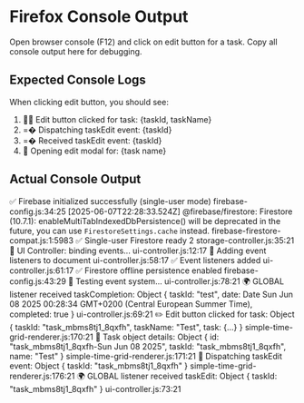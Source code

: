 # Firefox Console Output

Open browser console (F12) and click on edit button for a task. 
Copy all console output here for debugging.

## Expected Console Logs
When clicking edit button, you should see:
1.  Edit button clicked for task: {taskId, taskName}
2. =� Dispatching taskEdit event: {taskId}
3. =� Received taskEdit event: {taskId}
4.  Opening edit modal for: {task name}

## Actual Console Output
✅ Firebase initialized successfully (single-user mode) firebase-config.js:34:25
[2025-06-07T22:28:33.524Z]  @firebase/firestore: Firestore (10.7.1): enableMultiTabIndexedDbPersistence() will be deprecated in the future, you can use `FirestoreSettings.cache` instead. firebase-firestore-compat.js:1:5983
✅ Single-user Firestore ready 2 storage-controller.js:35:21
🔧 UI Controller: binding events... ui-controller.js:12:17
🎯 Adding event listeners to document ui-controller.js:58:17
✅ Event listeners added ui-controller.js:61:17
✅ Firestore offline persistence enabled firebase-config.js:43:29
🧪 Testing event system... ui-controller.js:78:21
🌍 GLOBAL listener received taskCompletion: 
Object { taskId: "test", date: Date Sun Jun 08 2025 00:28:34 GMT+0200 (Central European Summer Time), completed: true }
ui-controller.js:69:21
✏️ Edit button clicked for task: 
Object { taskId: "task_mbms8tj1_8qxfh", taskName: "Test", task: {…} }
simple-time-grid-renderer.js:170:21
📝 Task object details: 
Object { id: "task_mbms8tj1_8qxfh-Sun Jun 08 2025", taskId: "task_mbms8tj1_8qxfh", name: "Test" }
simple-time-grid-renderer.js:171:21
📡 Dispatching taskEdit event: 
Object { taskId: "task_mbms8tj1_8qxfh" }
simple-time-grid-renderer.js:176:21
🌍 GLOBAL listener received taskEdit: 
Object { taskId: "task_mbms8tj1_8qxfh" }
ui-controller.js:73:21
